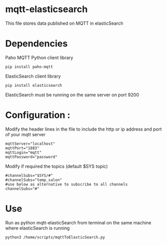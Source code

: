 # mqtt-elasticsearch

This file stores data published on MQTT in elasticSearch

# Dependencies

Paho MQTT Python client library

`pip install paho-mqtt`

ElasticSearch client library

`pip install elasticsearch`

ElasticSearch must be running on the same server on port 9200

# Configuration :

Modify the header lines in the file to include the http or ip address and port of your mqtt server

```
mqttServer="localhost"
mqttPort="1883"
mqttLogin="mqtt"
mqttPassword="password"
```

Modify if required the topics (default $SYS topic)

```
#channelSubs="$SYS/#"
#channelSubs="temp_salon"
#use below as alternative to subscribe to all channels
channelSubs="#"
```

# Use

Run as python mqtt-elasticSearch from terminal on the same machine where elasticSearch is running

`python3 /home/scripts/mqttToElasticSearch.py`
